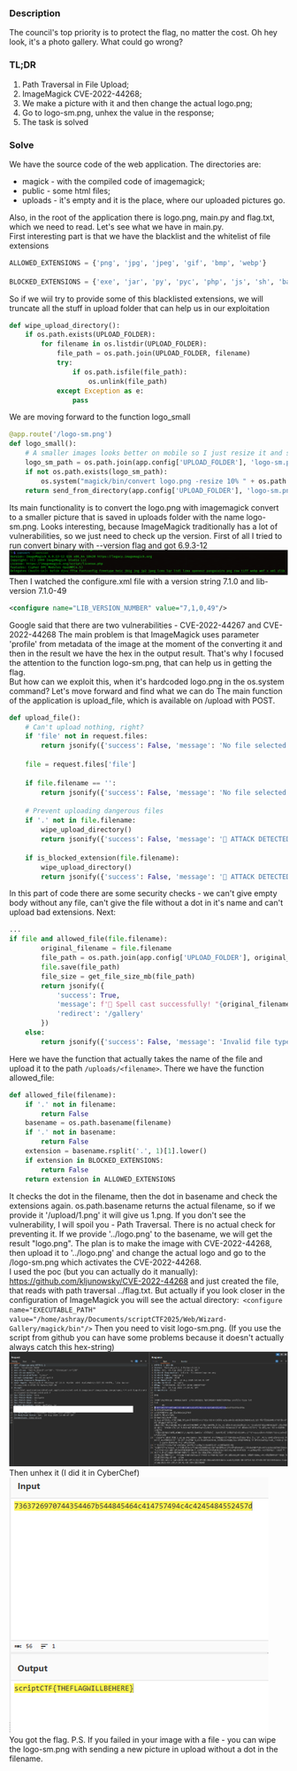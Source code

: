<h3>Description</h3>
The council's top priority is to protect the flag, no matter the cost. Oh hey look, it's a photo gallery. What could go wrong?

<h3>TL;DR</h3>

1. Path Traversal in File Upload;
2. ImageMagick CVE-2022-44268;
3. We make a picture with it and then change the actual logo.png;
4. Go to logo-sm.png, unhex the value in the response;
5. The task is solved

<h3>Solve</h3>
We have the source code of the web application. The directories are:

- magick - with the compiled code of imagemagick;
- public - some html files;
- uploads - it's empty and it is the place, where our uploaded pictures go.

Also, in the root of the application there is logo.png, main.py and flag.txt, which we need to read. Let's see what we have in main.py. <br />
First interesting part is that we have the blacklist and the whitelist of file extensions

```python
ALLOWED_EXTENSIONS = {'png', 'jpg', 'jpeg', 'gif', 'bmp', 'webp'}

BLOCKED_EXTENSIONS = {'exe', 'jar', 'py', 'pyc', 'php', 'js', 'sh', 'bat', 'cmd', 'com', 'scr', 'vbs', 'pl', 'rb', 'go', 'rs', 'c', 'cpp', 'h'}
```

So if we wiil try to provide some of this blacklisted extensions, we will truncate all the stuff in upload folder that can help us in our exploitation

```python
def wipe_upload_directory():
    if os.path.exists(UPLOAD_FOLDER):
        for filename in os.listdir(UPLOAD_FOLDER):
            file_path = os.path.join(UPLOAD_FOLDER, filename)
            try:
                if os.path.isfile(file_path):
                    os.unlink(file_path)
            except Exception as e:
                pass
```

We are moving forward to the function logo_small

```python
@app.route('/logo-sm.png')
def logo_small():
    # A smaller images looks better on mobile so I just resize it and serve that
    logo_sm_path = os.path.join(app.config['UPLOAD_FOLDER'], 'logo-sm.png')
    if not os.path.exists(logo_sm_path):
        os.system("magick/bin/convert logo.png -resize 10% " + os.path.join(app.config['UPLOAD_FOLDER'], 'logo-sm.png'))
    return send_from_directory(app.config['UPLOAD_FOLDER'], 'logo-sm.png')
```

Its main functionality is to convert the logo.png with imagemagick convert to a smaller picture that is saved in uploads folder with the name logo-sm.png. Looks interesting, because ImageMagick traditionally has a lot of vulnerabilities, so we just need to check up the version. First of all I tried to run convert binary with --version flag and got 6.9.3-12
![Convert version](images/convertver.png)
Then I watched the configure.xml file with a version string 7.1.0 and lib-version 7.1.0-49
```xml
<configure name="LIB_VERSION_NUMBER" value="7,1,0,49"/>
```
Google said that there are two vulnerabilities - CVE-2022-44267 and CVE-2022-44268
The main problem is that ImageMagick uses parameter 'profile' from metadata of the image at the moment of the converting it and then in the result we have the hex in the output result.
That's why I focused the attention to the function logo-sm.png, that can help us in getting the flag. <br />
But how can we exploit this, when it's hardcoded logo.png in the os.system command? Let's move forward and find what we can do
The main function of the application is upload_file, which is available on /upload with POST.

```python
def upload_file():
    # Can't upload nothing, right?
    if 'file' not in request.files:
        return jsonify({'success': False, 'message': 'No file selected! Please choose a magical image to upload.'}), 400
        
    file = request.files['file']
    
    if file.filename == '':
        return jsonify({'success': False, 'message': 'No file selected! Please choose a magical image to upload.'}), 400

    # Prevent uploading dangerous files
    if '.' not in file.filename:
        wipe_upload_directory()
        return jsonify({'success': False, 'message': '🚨 ATTACK DETECTED! Suspicious file without extension detected on the union network. All gallery files have been wiped for security. The Sorcerer\'s Council has been notified.'}), 403

    if is_blocked_extension(file.filename):
        wipe_upload_directory()
        return jsonify({'success': False, 'message': '🚨 ATTACK DETECTED! Malicious executable detected on the union network. All gallery files have been wiped for security. The Sorcerer\'s Council has been notified.'}), 403
```

In this part of code there are some security checks - we can't give empty body without any file, can't give the file without a dot in it's name and can't upload bad extensions. 
Next:

```python
...
if file and allowed_file(file.filename):
        original_filename = file.filename
        file_path = os.path.join(app.config['UPLOAD_FOLDER'], original_filename)
        file.save(file_path)
        file_size = get_file_size_mb(file_path)
        return jsonify({
            'success': True,
            'message': f'🎉 Spell cast successfully! "{original_filename}" has been added to the gallery ({file_size} MB)',
            'redirect': '/gallery'
        })
    else:
        return jsonify({'success': False, 'message': 'Invalid file type! Only magical images (PNG, JPG, JPEG, GIF, BMP, WEBP) are allowed.'}), 400
```

Here we have the function that actually takes the name of the file and upload it to the path `/uploads/<filename>`. There we have the function allowed_file:
```python
def allowed_file(filename):
    if '.' not in filename:
        return False
    basename = os.path.basename(filename)
    if '.' not in basename:
        return False
    extension = basename.rsplit('.', 1)[1].lower()
    if extension in BLOCKED_EXTENSIONS:
        return False
    return extension in ALLOWED_EXTENSIONS
```

It checks the dot in the filename, then the dot in basename and check the extensions again. os.path.basename returns the actual filename, so if we provide it '/upload/1.png' it will give us 1.png. 
If you don't see the vulnerability, I will spoil you - Path Traversal. There is no actual check for preventing it. If we provide '../logo.png' to the basename, we will get the result "logo.png". The plan is to make the image with CVE-2022-44268, then upload it to '../logo.png' and change the actual logo and go to the /logo-sm.png which activates the CVE-2022-44268. <br />
I used the poc (but you can actually do it manually): https://github.com/kljunowsky/CVE-2022-44268 and just created the file, that reads with path traversal ../flag.txt. But actually if you look closer in the configuration of ImageMagick you will see the actual directory:```
<configure name="EXECUTABLE_PATH" value="/home/ashray/Documents/scriptCTF2025/Web/Wizard-Gallery/magick/bin"/>```
Then you need to visit logo-sm.png. (If you use the script from github you can have some problems because it doesn't actually always catch this hex-string)
![Logo-sm](images/logosm.png) <br />
Then unhex it (I did it in CyberChef) <br />
![Flag](images/flag.png) <br />
You got the flag. 
P.S. If you failed in your image with a file - you can wipe the logo-sm.png with sending a new picture in upload without a dot in the filename.
